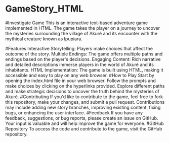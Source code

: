 # GameStory_HTML

#Investigate Game
This is an interactive text-based adventure game implemented in HTML. The game takes the player on a journey to uncover the mysteries surrounding the village of Akuré and its encounter with the mythical creature known as Ipupiara.

#Features
Interactive Storytelling: Players make choices that affect the outcome of the story.
Multiple Endings: The game offers multiple paths and endings based on the player's decisions.
Engaging Content: Rich narrative and detailed descriptions immerse players in the world of Akuré and its inhabitants.
HTML Implementation: The game is built using HTML, making it accessible and easy to play on any web browser.
#How to Play
Start by opening the index.html file in your web browser.
Follow the prompts and make choices by clicking on the hyperlinks provided.
Explore different paths and make strategic decisions to uncover the truth behind the mysteries of Akuré.
#Contributing
If you'd like to contribute to the game, feel free to fork this repository, make your changes, and submit a pull request.
Contributions may include adding new story branches, improving existing content, fixing bugs, or enhancing the user interface.
#Feedback
If you have any feedback, suggestions, or bug reports, please create an issue on GitHub.
Your input is valuable and will help improve the game for everyone.
#GitHub Repository
To access the code and contribute to the game, visit the GitHub repository.
